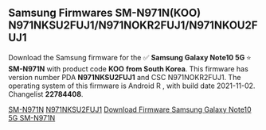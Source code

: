 <h2>Samsung Firmwares SM-N971N(KOO) N971NKSU2FUJ1/N971NOKR2FUJ1/N971NKOU2FUJ1</h2>
Download the Samsung firmware for the ✅ <strong>Samsung Galaxy Note10 5G </strong> ⭐ <strong>SM-N971N</strong> with product code <strong>KOO</strong> <strong> from South Korea</strong>. This firmware has version number PDA <strong>N971NKSU2FUJ1</strong> and CSC N971NOKR2FUJ1. The operating system of this firmware is Android R , with build date 2021-11-02. Changelist <strong>22784408</strong>.


[SM-N971N](https://samfirm.shop/samsung/model/SM-N971N)
[N971NKSU2FUJ1](https://samfirm.shop/samsung/pda/N971NKSU2FUJ1)
[Download Firmware Samsung Galaxy Note10 5G SM-N971N](https://samfirm.shop/samsung/firmware/470375)
